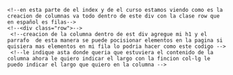 <!--<!DOCTYPE html>
<html lang="es">
<head>
  <meta charset="UTF-8">-->
<!--  <title>divertilandd</title>-->
  <!--vinculacion de el los estilos de css de bootstrap -->
<!--  <link rel="stylesheet" href="estilos/css/bootstrap.min.css">-->
  <!--creacion de un nuevo archivo de css -->
<!--  <link rel="stylesheet" href="estilos/css/stely.css">
</head>
<body>-->
  <!--la class container lo que hace es que me va a sentrar lo que yo tenga en el bloque esto lo genera bootstrap hay otro  tipo de contenedor que es para el ancho completo que serai en container-fluid -->
<!--  <div class="container">-->
    <!--en esta parte de el index y de el curso estamos viendo como es la creacion de columnas va todo dentro de este div con la clase row que en español es filas-->
    <!--<div class="row">-->
     <!--creacion de la columna dentro de est div agregue mi h1 y el parrafo  de esta manera se puede pocisionar elementos en la pagina si quisiera mas elementos en mi fila lo podria hacer como este codigo -->
     <!--le indique asta donde queria que estuviera el contenido de la columna ahora le quiero indicar el largo con la fincion col-lg le puedo indicar el largo que quiero en la columna -->
   <!--   <div class="col-2 col-sm-4 col-lg-2">
          <h1>divertilandd</h1>
          <p>
            lorem hello hola gente como estamos el  dia de hoy
          </p>
      </div>
    </div>
  </div>-->

  <!--<div class="container">
    <div class="row">
      <div class="col columna">1</div>
      <div class="col columna">2</div>
      <div class="col columna">3</div>
      <div class="col columna">4</div>
      <div class="col columna">5</div>
      <div class="col columna">6</div>
      <div class="col columna">7</div>
      <div class="col columna">8</div>
      <div class="col columna">9</div>
      <div class="col columna">10</div>
      <div class="col columna">11</div>
      <div class="col columna">12</div>
    </div>
  </div>-->

  <!--vinculacion de el jquery para boostrap este se debe de vincular antes de vincular js -->
  <!--<script src="estilos/js/jquery.js"></script>-->
  <!--vinculacion de el popper este debe ir antes de bootstrap y despues de jquery-->
  <!--<script src="estilos/js/popper.js"></script>-->
  <!--vinculacion de el srchivo de js de bootstrap-->
  <!--<script src="estilos/js/bootstrap.min.js"></script
  con la clase de col-auto solo metoma el espacio donde esta el texto

halladiendo el offset  el offset es basicamente el espacio que se puede añadir en blanco este siempre va a añadir columnas en blanco hacia la izquierda

</body>
</html>-->